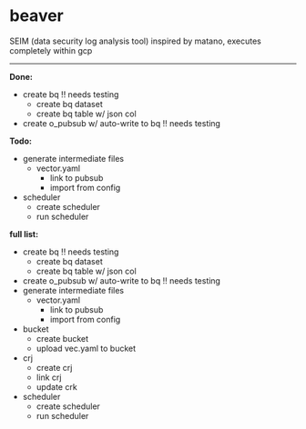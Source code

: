 # beaver

SEIM (data security log analysis tool)
inspired by matano, executes completely within gcp

----

**Done:**
- create bq !! needs testing
    - create bq dataset
    - create bq table w/ json col
- create o_pubsub w/ auto-write to bq !! needs testing

**Todo:**
- generate intermediate files
  - vector.yaml
    - link to pubsub
    - import from config
- scheduler
  - create scheduler
  - run scheduler

**full list:** 
- create bq !! needs testing
  - create bq dataset
  - create bq table w/ json col
- create o_pubsub w/ auto-write to bq !! needs testing
- generate intermediate files
  - vector.yaml
    - link to pubsub
    - import from config
- bucket
  - create bucket
  - upload vec.yaml to bucket
- crj
  - create crj
  - link crj
  - update crk
- scheduler
  - create scheduler
  - run scheduler 

